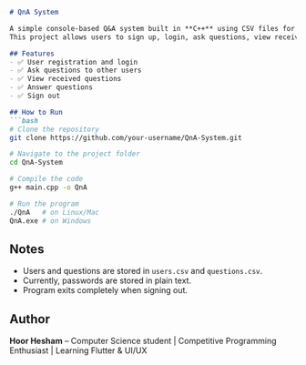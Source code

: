 ````markdown
# QnA System

A simple console-based Q&A system built in **C++** using CSV files for storage.  
This project allows users to sign up, login, ask questions, view received questions, and answer them.

## Features
- ✅ User registration and login
- ✅ Ask questions to other users
- ✅ View received questions
- ✅ Answer questions
- ✅ Sign out

## How to Run
```bash
# Clone the repository
git clone https://github.com/your-username/QnA-System.git

# Navigate to the project folder
cd QnA-System

# Compile the code
g++ main.cpp -o QnA

# Run the program
./QnA   # on Linux/Mac
QnA.exe # on Windows
````

## Notes

* Users and questions are stored in `users.csv` and `questions.csv`.
* Currently, passwords are stored in plain text.
* Program exits completely when signing out.

## Author

**Hoor Hesham** – Computer Science student | Competitive Programming Enthusiast | Learning Flutter & UI/UX
